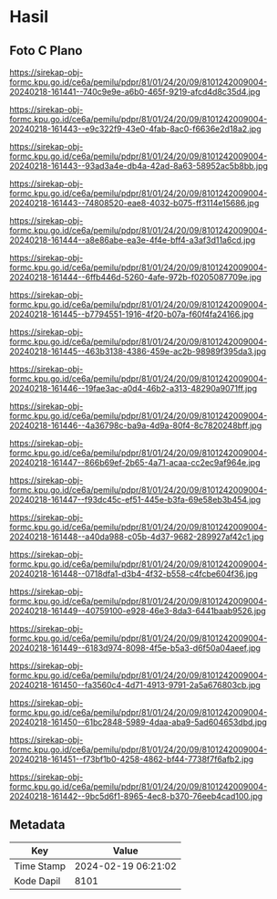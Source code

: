 # Hasil

## Foto C Plano

https://sirekap-obj-formc.kpu.go.id/ce6a/pemilu/pdpr/81/01/24/20/09/8101242009004-20240218-161441--740c9e9e-a6b0-465f-9219-afcd4d8c35d4.jpg

https://sirekap-obj-formc.kpu.go.id/ce6a/pemilu/pdpr/81/01/24/20/09/8101242009004-20240218-161443--e9c322f9-43e0-4fab-8ac0-f6636e2d18a2.jpg

https://sirekap-obj-formc.kpu.go.id/ce6a/pemilu/pdpr/81/01/24/20/09/8101242009004-20240218-161443--93ad3a4e-db4a-42ad-8a63-58952ac5b8bb.jpg

https://sirekap-obj-formc.kpu.go.id/ce6a/pemilu/pdpr/81/01/24/20/09/8101242009004-20240218-161443--74808520-eae8-4032-b075-ff3114e15686.jpg

https://sirekap-obj-formc.kpu.go.id/ce6a/pemilu/pdpr/81/01/24/20/09/8101242009004-20240218-161444--a8e86abe-ea3e-4f4e-bff4-a3af3d11a6cd.jpg

https://sirekap-obj-formc.kpu.go.id/ce6a/pemilu/pdpr/81/01/24/20/09/8101242009004-20240218-161444--6ffb446d-5260-4afe-972b-f0205087709e.jpg

https://sirekap-obj-formc.kpu.go.id/ce6a/pemilu/pdpr/81/01/24/20/09/8101242009004-20240218-161445--b7794551-1916-4f20-b07a-f60f4fa24166.jpg

https://sirekap-obj-formc.kpu.go.id/ce6a/pemilu/pdpr/81/01/24/20/09/8101242009004-20240218-161445--463b3138-4386-459e-ac2b-98989f395da3.jpg

https://sirekap-obj-formc.kpu.go.id/ce6a/pemilu/pdpr/81/01/24/20/09/8101242009004-20240218-161446--19fae3ac-a0d4-46b2-a313-48290a9071ff.jpg

https://sirekap-obj-formc.kpu.go.id/ce6a/pemilu/pdpr/81/01/24/20/09/8101242009004-20240218-161446--4a36798c-ba9a-4d9a-80f4-8c7820248bff.jpg

https://sirekap-obj-formc.kpu.go.id/ce6a/pemilu/pdpr/81/01/24/20/09/8101242009004-20240218-161447--866b69ef-2b65-4a71-acaa-cc2ec9af964e.jpg

https://sirekap-obj-formc.kpu.go.id/ce6a/pemilu/pdpr/81/01/24/20/09/8101242009004-20240218-161447--f93dc45c-ef51-445e-b3fa-69e58eb3b454.jpg

https://sirekap-obj-formc.kpu.go.id/ce6a/pemilu/pdpr/81/01/24/20/09/8101242009004-20240218-161448--a40da988-c05b-4d37-9682-289927af42c1.jpg

https://sirekap-obj-formc.kpu.go.id/ce6a/pemilu/pdpr/81/01/24/20/09/8101242009004-20240218-161448--0718dfa1-d3b4-4f32-b558-c4fcbe604f36.jpg

https://sirekap-obj-formc.kpu.go.id/ce6a/pemilu/pdpr/81/01/24/20/09/8101242009004-20240218-161449--40759100-e928-46e3-8da3-6441baab9526.jpg

https://sirekap-obj-formc.kpu.go.id/ce6a/pemilu/pdpr/81/01/24/20/09/8101242009004-20240218-161449--6183d974-8098-4f5e-b5a3-d6f50a04aeef.jpg

https://sirekap-obj-formc.kpu.go.id/ce6a/pemilu/pdpr/81/01/24/20/09/8101242009004-20240218-161450--fa3560c4-4d71-4913-9791-2a5a676803cb.jpg

https://sirekap-obj-formc.kpu.go.id/ce6a/pemilu/pdpr/81/01/24/20/09/8101242009004-20240218-161450--61bc2848-5989-4daa-aba9-5ad604653dbd.jpg

https://sirekap-obj-formc.kpu.go.id/ce6a/pemilu/pdpr/81/01/24/20/09/8101242009004-20240218-161451--f73bf1b0-4258-4862-bf44-7738f7f6afb2.jpg

https://sirekap-obj-formc.kpu.go.id/ce6a/pemilu/pdpr/81/01/24/20/09/8101242009004-20240218-161442--9bc5d6f1-8965-4ec8-b370-76eeb4cad100.jpg


## Metadata

| Key        | Value               |
| ---------- | ------------------- |
| Time Stamp | 2024-02-19 06:21:02 |
| Kode Dapil | 8101                |




